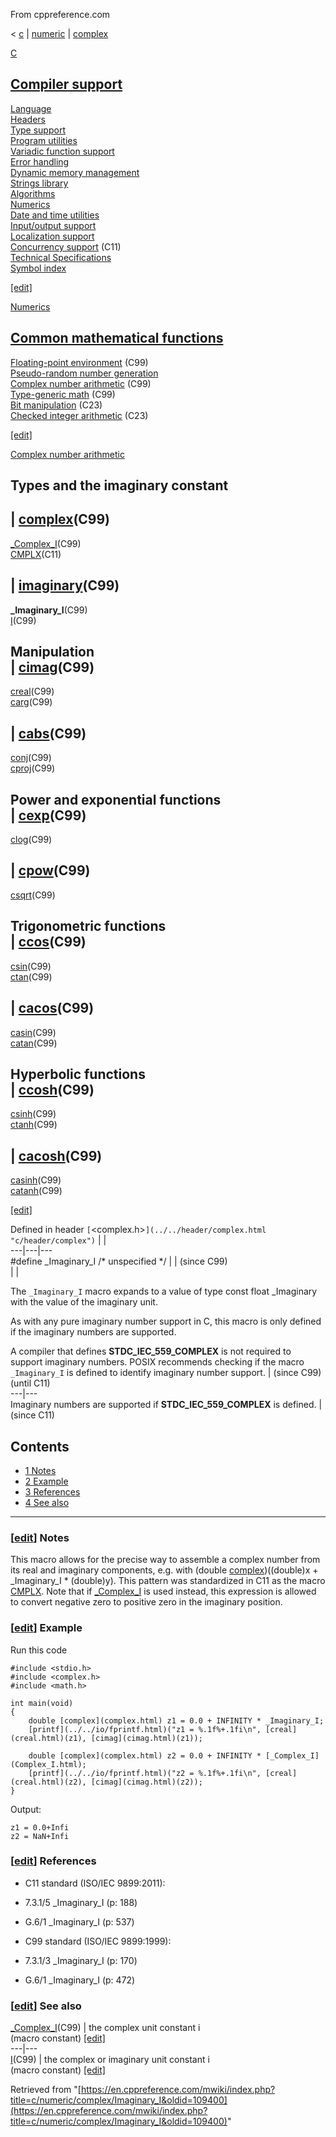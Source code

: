 From cppreference.com

< [c](../../../c.html "c")‎ | [numeric](../../numeric.html "c/numeric")‎ | [complex](../complex.html "c/numeric/complex")

[ C](../../../c.html "c")

[Compiler support](../../compiler_support.html "c/compiler support")  
---  
[Language](../../language.html "c/language")  
[Headers](../../header.html "c/header")  
[Type support](../../types.html "c/types")  
[Program utilities](../../program.html "c/program")  
[Variadic function support](../../variadic.html "c/variadic")  
[Error handling](../../error.html "c/error")  
[Dynamic memory management](../../memory.html "c/memory")  
[Strings library](../../string.html "c/string")  
[Algorithms](../../algorithm.html "c/algorithm")  
[Numerics](../../numeric.html "c/numeric")  
[Date and time utilities](../../chrono.html "c/chrono")  
[Input/output support](../../io.html "c/io")  
[Localization support](../../locale.html "c/locale")  
[Concurrency support](../../thread.html "c/thread") (C11)  
[Technical Specifications](../../experimental.html "c/experimental")  
[Symbol index](../../index.html "c/symbol index")  
  
[[edit]](https://en.cppreference.com/mwiki/index.php?title=Template:c/navbar_content&action=edit)

[ Numerics](../../numeric.html "c/numeric")

[Common mathematical functions](../math.html "c/numeric/math")  
---  
[Floating-point environment](../fenv.html "c/numeric/fenv") (C99)  
[Pseudo-random number generation](../random.html "c/numeric/random")  
[Complex number arithmetic](../complex.html "c/numeric/complex") (C99)  
[Type-generic math](../tgmath.html "c/numeric/tgmath") (C99)  
[Bit manipulation](../../numeric.html#Bit_manipulation "c/numeric") (C23)  
[Checked integer arithmetic](../../numeric.html#Checked_integer_arithmetic "c/numeric") (C23)  
  
[[edit]](https://en.cppreference.com/mwiki/index.php?title=Template:c/numeric/navbar_content&action=edit)

[ Complex number arithmetic](../complex.html "c/numeric/complex")

Types and the imaginary constant  
---  
| [complex](complex.html "c/numeric/complex/complex")(C99)  
---  
[_Complex_I](Complex_I.html "c/numeric/complex/Complex I")(C99)  
[CMPLX](CMPLX.html "c/numeric/complex/CMPLX")(C11)  
  
| [imaginary](imaginary.html "c/numeric/complex/imaginary")(C99)  
---  
**_Imaginary_I**(C99)  
[I](I.html "c/numeric/complex/I")(C99)  
  
Manipulation  
| [cimag](cimag.html "c/numeric/complex/cimag")(C99)  
---  
[creal](creal.html "c/numeric/complex/creal")(C99)  
[carg](carg.html "c/numeric/complex/carg")(C99)  
  
| [cabs](cabs.html "c/numeric/complex/cabs")(C99)  
---  
[conj](conj.html "c/numeric/complex/conj")(C99)  
[cproj](cproj.html "c/numeric/complex/cproj")(C99)  
  
Power and exponential functions  
| [cexp](cexp.html "c/numeric/complex/cexp")(C99)  
---  
[clog](clog.html "c/numeric/complex/clog")(C99)  
  
| [cpow](cpow.html "c/numeric/complex/cpow")(C99)  
---  
[csqrt](csqrt.html "c/numeric/complex/csqrt")(C99)  
  
Trigonometric functions  
| [ccos](ccos.html "c/numeric/complex/ccos")(C99)  
---  
[csin](csin.html "c/numeric/complex/csin")(C99)  
[ctan](ctan.html "c/numeric/complex/ctan")(C99)  
  
| [cacos](cacos.html "c/numeric/complex/cacos")(C99)  
---  
[casin](casin.html "c/numeric/complex/casin")(C99)  
[catan](catan.html "c/numeric/complex/catan")(C99)  
  
Hyperbolic functions  
| [ccosh](ccosh.html "c/numeric/complex/ccosh")(C99)  
---  
[csinh](csinh.html "c/numeric/complex/csinh")(C99)  
[ctanh](ctanh.html "c/numeric/complex/ctanh")(C99)  
  
| [cacosh](cacosh.html "c/numeric/complex/cacosh")(C99)  
---  
[casinh](casinh.html "c/numeric/complex/casinh")(C99)  
[catanh](catanh.html "c/numeric/complex/catanh")(C99)  
  
[[edit]](https://en.cppreference.com/mwiki/index.php?title=Template:c/numeric/complex/navbar_content&action=edit)

Defined in header `[`<complex.h>`](../../header/complex.html "c/header/complex")` |  |   
---|---|---  
#define _Imaginary_I /* unspecified */ |  |  (since C99)  
| |   
  
The `_Imaginary_I` macro expands to a value of type const float _Imaginary with the value of the imaginary unit. 

As with any pure imaginary number support in C, this macro is only defined if the imaginary numbers are supported. 

A compiler that defines __STDC_IEC_559_COMPLEX__ is not required to support imaginary numbers. POSIX recommends checking if the macro `_Imaginary_I` is defined to identify imaginary number support.  | (since C99)  
(until C11)  
---|---  
Imaginary numbers are supported if __STDC_IEC_559_COMPLEX__ is defined.  | (since C11)  
  
## Contents

  * [1 Notes](Imaginary_I.html#Notes)
  * [2 Example](Imaginary_I.html#Example)
  * [3 References](Imaginary_I.html#References)
  * [4 See also](Imaginary_I.html#See_also)

  
---  
  
### [[edit](https://en.cppreference.com/mwiki/index.php?title=c/numeric/complex/Imaginary_I&action=edit&section=1 "Edit section: Notes")] Notes

This macro allows for the precise way to assemble a complex number from its real and imaginary components, e.g. with (double [complex](complex.html))((double)x + _Imaginary_I * (double)y). This pattern was standardized in C11 as the macro [CMPLX](CMPLX.html). Note that if [_Complex_I](Complex_I.html) is used instead, this expression is allowed to convert negative zero to positive zero in the imaginary position. 

### [[edit](https://en.cppreference.com/mwiki/index.php?title=c/numeric/complex/Imaginary_I&action=edit&section=2 "Edit section: Example")] Example

Run this code
    
    
    #include <stdio.h>
    #include <complex.h>
    #include <math.h>
     
    int main(void)
    {
        double [complex](complex.html) z1 = 0.0 + INFINITY * _Imaginary_I;
        [printf](../../io/fprintf.html)("z1 = %.1f%+.1fi\n", [creal](creal.html)(z1), [cimag](cimag.html)(z1));
     
        double [complex](complex.html) z2 = 0.0 + INFINITY * [_Complex_I](Complex_I.html);
        [printf](../../io/fprintf.html)("z2 = %.1f%+.1fi\n", [creal](creal.html)(z2), [cimag](cimag.html)(z2));
    }

Output: 
    
    
    z1 = 0.0+Infi 
    z2 = NaN+Infi

### [[edit](https://en.cppreference.com/mwiki/index.php?title=c/numeric/complex/Imaginary_I&action=edit&section=3 "Edit section: References")] References

  * C11 standard (ISO/IEC 9899:2011): 



    

  * 7.3.1/5 _Imaginary_I (p: 188) 



    

  * G.6/1 _Imaginary_I (p: 537) 



  * C99 standard (ISO/IEC 9899:1999): 



    

  * 7.3.1/3 _Imaginary_I (p: 170) 



    

  * G.6/1 _Imaginary_I (p: 472) 



### [[edit](https://en.cppreference.com/mwiki/index.php?title=c/numeric/complex/Imaginary_I&action=edit&section=4 "Edit section: See also")] See also

[ _Complex_I](Complex_I.html "c/numeric/complex/Complex I")(C99) |  the complex unit constant i   
(macro constant) [[edit]](https://en.cppreference.com/mwiki/index.php?title=Template:c/numeric/complex/dsc_Complex_I&action=edit)  
---|---  
[ I](I.html "c/numeric/complex/I")(C99) |  the complex or imaginary unit constant i   
(macro constant) [[edit]](https://en.cppreference.com/mwiki/index.php?title=Template:c/numeric/complex/dsc_I&action=edit)  
  
Retrieved from "[https://en.cppreference.com/mwiki/index.php?title=c/numeric/complex/Imaginary_I&oldid=109400](https://en.cppreference.com/mwiki/index.php?title=c/numeric/complex/Imaginary_I&oldid=109400)" 
